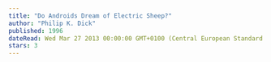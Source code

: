 ```yaml
---
title: "Do Androids Dream of Electric Sheep?"
author: "Philip K. Dick"
published: 1996
dateRead: Wed Mar 27 2013 00:00:00 GMT+0100 (Central European Standard Time)
stars: 3
---
```


